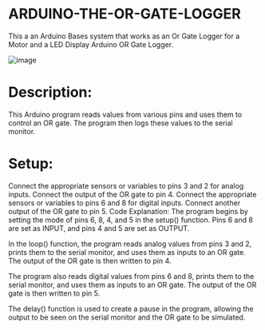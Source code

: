 # ARDUINO-THE-OR-GATE-LOGGER
This a an Arduino Bases system that works as an Or Gate Logger for a Motor and a LED Display
Arduino OR Gate Logger.

![image](https://github.com/RoggersAnguzu/ARDUINO-THE-OR-GATE-LOGGER/assets/141458053/ed1cbc97-aef7-4689-bb30-3ff35849e340)
# Description:
This Arduino program reads values from various pins and uses them to control an OR gate. The program then logs these values to the serial monitor.

# Setup:
Connect the appropriate sensors or variables to pins 3 and 2 for analog inputs.
Connect the output of the OR gate to pin 4.
Connect the appropriate sensors or variables to pins 6 and 8 for digital inputs.
Connect another output of the OR gate to pin 5.
Code Explanation:
The program begins by setting the mode of pins 6, 8, 4, and 5 in the setup() function. Pins 6 and 8 are set as INPUT, and pins 4 and 5 are set as OUTPUT.

In the loop() function, the program reads analog values from pins 3 and 2, prints them to the serial monitor, and uses them as inputs to an OR gate. The output of the OR gate is then written to pin 4.

The program also reads digital values from pins 6 and 8, prints them to the serial monitor, and uses them as inputs to an OR gate. The output of the OR gate is then written to pin 5.

The delay() function is used to create a pause in the program, allowing the output to be seen on the serial monitor and the OR gate to be simulated.
